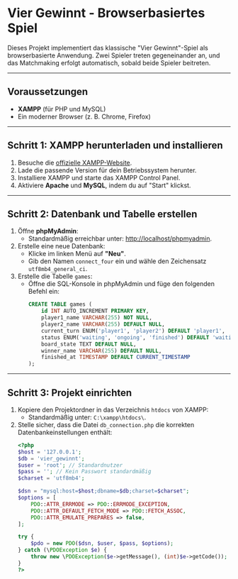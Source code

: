 # Vier Gewinnt - Browserbasiertes Spiel

Dieses Projekt implementiert das klassische "Vier Gewinnt"-Spiel als browserbasierte Anwendung. Zwei Spieler treten gegeneinander an, und das Matchmaking erfolgt automatisch, sobald beide Spieler beitreten.

---

## Voraussetzungen

- **XAMPP** (für PHP und MySQL)
- Ein moderner Browser (z. B. Chrome, Firefox)

---

## Schritt 1: XAMPP herunterladen und installieren

1. Besuche die [offizielle XAMPP-Website](https://www.apachefriends.org/de/index.html).
2. Lade die passende Version für dein Betriebssystem herunter.
3. Installiere XAMPP und starte das XAMPP Control Panel.
4. Aktiviere **Apache** und **MySQL**, indem du auf "Start" klickst.

---

## Schritt 2: Datenbank und Tabelle erstellen

1. Öffne **phpMyAdmin**:
   - Standardmäßig erreichbar unter: [http://localhost/phpmyadmin](http://localhost/phpmyadmin).
2. Erstelle eine neue Datenbank:
   - Klicke im linken Menü auf **"Neu"**.
   - Gib den Namen `connect_four` ein und wähle den Zeichensatz `utf8mb4_general_ci`.
3. Erstelle die Tabelle `games`:
   - Öffne die SQL-Konsole in phpMyAdmin und füge den folgenden Befehl ein:
     ```sql
     CREATE TABLE games (
         id INT AUTO_INCREMENT PRIMARY KEY,
         player1_name VARCHAR(255) NOT NULL,
         player2_name VARCHAR(255) DEFAULT NULL,
         current_turn ENUM('player1', 'player2') DEFAULT 'player1',
         status ENUM('waiting', 'ongoing', 'finished') DEFAULT 'waiting',
         board_state TEXT DEFAULT NULL,
         winner_name VARCHAR(255) DEFAULT NULL,
         finished_at TIMESTAMP DEFAULT CURRENT_TIMESTAMP
     );
     ```

---

## Schritt 3: Projekt einrichten

1. Kopiere den Projektordner in das Verzeichnis `htdocs` von XAMPP:
   - Standardmäßig unter: `C:\xampp\htdocs\`.
2. Stelle sicher, dass die Datei `db_connection.php` die korrekten Datenbankeinstellungen enthält:
   ```php
   <?php
   $host = '127.0.0.1';
   $db = 'vier_gewinnt';
   $user = 'root'; // Standardnutzer
   $pass = ''; // Kein Passwort standardmäßig
   $charset = 'utf8mb4';

   $dsn = "mysql:host=$host;dbname=$db;charset=$charset";
   $options = [
       PDO::ATTR_ERRMODE => PDO::ERRMODE_EXCEPTION,
       PDO::ATTR_DEFAULT_FETCH_MODE => PDO::FETCH_ASSOC,
       PDO::ATTR_EMULATE_PREPARES => false,
   ];

   try {
       $pdo = new PDO($dsn, $user, $pass, $options);
   } catch (\PDOException $e) {
       throw new \PDOException($e->getMessage(), (int)$e->getCode());
   }
   ?>
